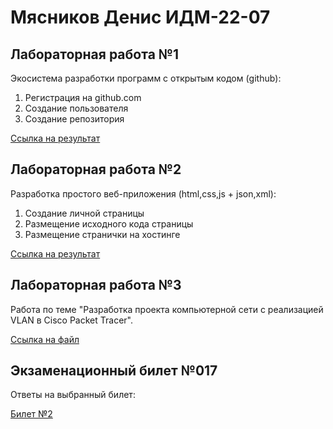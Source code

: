 # Мясников Денис ИДМ-22-07
## Лабораторная работа №1
Экосистема разработки программ с открытым кодом (github):
1. Регистрация на github.com
2. Создание пользователя
3. Создание репозитория

[Ссылка на результат](https://github.com/DenisMyasnikov/Inet_Labs)


## Лабораторная работа №2
Разработка простого веб-приложения (html,css,js + json,xml):

1. Создание личной страницы
2. Размещение исходного кода страницы 
3. Размещение странички на хостинге 

[Ссылка на результат]()


## Лабораторная работа №3
Работа по теме "Разработка проекта компьютерной сети c реализацией VLAN в Cisco Packet Tracer".

[Ссылка на файл](https://disk.yandex.ru/d/oMq0izGjgrikCw)


## Экзаменационный билет №017
Ответы на выбранный билет:

[Билет №2](https://github.com/DenisMyasnikov/Inet_Labs/wiki/Bilet_2)
